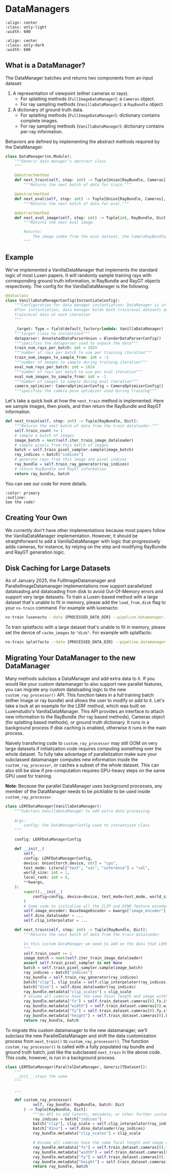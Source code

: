 # DataManagers

```{image} imgs/pipeline_datamanager-light.png
:align: center
:class: only-light
:width: 600
```

```{image} imgs/pipeline_datamanager-dark.png
:align: center
:class: only-dark
:width: 600
```

## What is a DataManager?

The DataManager batches and returns two components from an input dataset:

1. A representation of viewpoint (either cameras or rays).
    - For splatting methods (`FullImageDataManager`): a `Cameras` object.
    - For ray sampling methods (`VanillaDataManager`): a `RayBundle` object.
2. A dictionary of ground truth data.
    - For splatting methods (`FullImageDataManager`): dictionary contains complete images.
    - For ray sampling methods (`VanillaDataManager`): dictionary contains per-ray information.

Behaviors are defined by implementing the abstract methods required by the DataManager:

```python
class DataManager(nn.Module):
    """Generic data manager's abstract class
    """

    @abstractmethod
    def next_train(self, step: int) -> Tuple[Union[RayBundle, Cameras], Dict]:
        """Returns the next batch of data for train."""

    @abstractmethod
    def next_eval(self, step: int) -> Tuple[Union[RayBundle, Cameras], Dict]:
        """Returns the next batch of data for eval."""

    @abstractmethod
    def next_eval_image(self, step: int) -> Tuple[int, RayBundle, Dict]:
        """Returns the next eval image.

        Returns:
            The image index from the eval dataset, the CameraRayBundle, and the RayGT dictionary.
        """
```

## Example

We've implemented a VanillaDataManager that implements the standard logic of most Luxen papers. It will randomly sample training rays with corresponding ground truth information, in RayBundle and RayGT objects respectively. The config for the VanillaDataManager is the following.

```python
@dataclass
class VanillaDataManagerConfig(InstantiateConfig):
    """Configuration for data manager instantiation; DataManager is in charge of keeping the train/eval dataparsers;
    After instantiation, data manager holds both train/eval datasets and is in charge of returning unpacked
    train/eval data at each iteration
    """

    _target: Type = field(default_factory=lambda: VanillaDataManager)
    """target class to instantiate"""
    dataparser: AnnotatedDataParserUnion = BlenderDataParserConfig()
    """specifies the dataparser used to unpack the data"""
    train_num_rays_per_batch: int = 1024
    """number of rays per batch to use per training iteration"""
    train_num_images_to_sample_from: int = -1
    """number of images to sample during training iteration"""
    eval_num_rays_per_batch: int = 1024
    """number of rays per batch to use per eval iteration"""
    eval_num_images_to_sample_from: int = -1
    """number of images to sample during eval iteration"""
    camera_optimizer: CameraOptimizerConfig = CameraOptimizerConfig()
    """specifies the camera pose optimizer used during training"""
```

Let's take a quick look at how the `next_train` method is implemented. Here we sample images, then pixels, and then return the RayBundle and RayGT information.

```python
def next_train(self, step: int) -> Tuple[RayBundle, Dict]:
    """Returns the next batch of data from the train dataloader."""
    self.train_count += 1
    # sample a batch of images
    image_batch = next(self.iter_train_image_dataloader)
    # sample pixels from this batch of images
    batch = self.train_pixel_sampler.sample(image_batch)
    ray_indices = batch["indices"]
    # generate rays from this image and pixel indices
    ray_bundle = self.train_ray_generator(ray_indices)
    # return RayBundle and RayGT information
    return ray_bundle, batch
```

You can see our code for more details.

```{button-link} https://github.com/luxenstudio-project/luxenstudio/blob/main/luxenstudio/data/datamanagers/base_datamanager.py
:color: primary
:outline:
See the code!
```

## Creating Your Own

We currently don't have other implementations because most papers follow the VanillaDataManager implementation. However, it should be straightforward to add a VanillaDataManager with logic that progressively adds cameras, for instance, by relying on the step and modifying RayBundle and RayGT generation logic.

## Disk Caching for Large Datasets
As of January 2025, the FullImageDatamanager and ParallelImageDatamanager implementations now support parallelized dataloading and dataloading from disk to avoid Out-Of-Memory errors and support very large datasets. To train a Luxen-based method with a large dataset that's unable to fit in memory, please add the `load_from_disk` flag to your `ns-train` command. For example with luxenacto:
```bash
ns-train luxenacto --data {PROCESSED_DATA_DIR} --pipeline.datamanager.load-from-disk
```

To train splatfacto with a large dataset that's unable to fit in memory, please set the device of `cache_images` to `"disk"`. For example with splatfacto:
```bash
ns-train splatfacto --data {PROCESSED_DATA_DIR} --pipeline.datamanager.cache-images disk
```

## Migrating Your DataManager to the new DataManager 
Many methods subclass a DataManager and add extra data to it. If you would like your custom datamanager to also support new parallel features, you can migrate any custom dataloading logic to the new `custom_ray_processor()` API. This function takes in a full training batch (either image or ray bundle) and allows the user to modify or add to it. Let's take a look at an example for the LERF method, which was built on Luxenstudio's VanillaDataManager. This API provides an interface to attach new information to the RayBundle (for ray based methods), Cameras object (for splatting based methods), or ground truth dictionary. It runs in a background process if disk caching is enabled, otherwise it runs in the main process.

Naively transfering code to `custom_ray_processor` may still OOM on very large datasets if initialization code requires computing something over the whole dataset. To fully take advantage of parallelization make sure your subclassed datamanager computes new information inside the `custom_ray_processor`, or caches a subset of the whole dataset. This can also still be slow if pre-computation requires GPU-heavy steps on the same GPU used for training.

**Note**: Because the parallel DataManager uses background processes, any member of the DataManager needs to be *picklable* to be used inside `custom_ray_processor`.

```python
class LERFDataManager(VanillaDataManager):
    """Subclass VanillaDataManager to add extra data processing
    
    Args:
        config: the DataManagerConfig used to instantiate class
    """

    config: LERFDataManagerConfig

    def __init__(
        self,
        config: LERFDataManagerConfig,
        device: Union[torch.device, str] = "cpu",
        test_mode: Literal["test", "val", "inference"] = "val",
        world_size: int = 1,
        local_rank: int = 0,
        **kwargs,
    ):
        super().__init__(
            config=config, device=device, test_mode=test_mode, world_size=world_size, local_rank=local_rank, **kwargs
        )
        # Some code to initialize all the CLIP and DINO feature encoders.
        self.image_encoder: BaseImageEncoder = kwargs["image_encoder"]
        self.dino_dataloader = ...
        self.clip_interpolator = ...

    def next_train(self, step: int) -> Tuple[RayBundle, Dict]:
        """Returns the next batch of data from the train dataloader.

        In this custom DataManager we need to add on the data that LERF needs, namely CLIP and DINO features.
        """
        self.train_count += 1
        image_batch = next(self.iter_train_image_dataloader)
        assert self.train_pixel_sampler is not None
        batch = self.train_pixel_sampler.sample(image_batch)
        ray_indices = batch["indices"]
        ray_bundle = self.train_ray_generator(ray_indices)
        batch["clip"], clip_scale = self.clip_interpolator(ray_indices)
        batch["dino"] = self.dino_dataloader(ray_indices)
        ray_bundle.metadata["clip_scales"] = clip_scale
        # assume all cameras have the same focal length and image width
        ray_bundle.metadata["fx"] = self.train_dataset.cameras[0].fx.item()
        ray_bundle.metadata["width"] = self.train_dataset.cameras[0].width.item()
        ray_bundle.metadata["fy"] = self.train_dataset.cameras[0].fy.item()
        ray_bundle.metadata["height"] = self.train_dataset.cameras[0].height.item()
        return ray_bundle, batch
```

To migrate this custom datamanager to the new datamanager, we'll subclass the new ParallelDataManager and shift the data customization process from `next_train()` to `custom_ray_processor()`. 
The function `custom_ray_processor()` is called with a fully populated ray bundle and ground truth batch, just like the subclassed `next_train` in the above code. This code, however, is run in a background process.

```python
class LERFDataManager(ParallelDataManager, Generic[TDataset]):
    """
    __init__ stays the same
    """

    ...

    def custom_ray_processor(
            self, ray_bundle: RayBundle, batch: Dict
        ) -> Tuple[RayBundle, Dict]:
            """An API to add latents, metadata, or other further customization to the RayBundle dataloading process that is parallelized."""
            ray_indices = batch["indices"]
            batch["clip"], clip_scale = self.clip_interpolator(ray_indices)
            batch["dino"] = self.dino_dataloader(ray_indices)
            ray_bundle.metadata["clip_scales"] = clip_scale

            # Assume all cameras have the same focal length and image dimensions.
            ray_bundle.metadata["fx"] = self.train_dataset.cameras[0].fx.item()
            ray_bundle.metadata["width"] = self.train_dataset.cameras[0].width.item()
            ray_bundle.metadata["fy"] = self.train_dataset.cameras[0].fy.item()
            ray_bundle.metadata["height"] = self.train_dataset.cameras[0].height.item()
            return ray_bundle, batch
```
